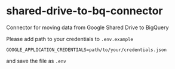 # shared-drive-to-bq-connector
Connector for moving data from Google Shared Drive to BigQuery


Please add path to your credentials to `.env.example`
```
GOOGLE_APPLICATION_CREDENTIALS=path/to/your/credentials.json
```
and save the file as `.env`
